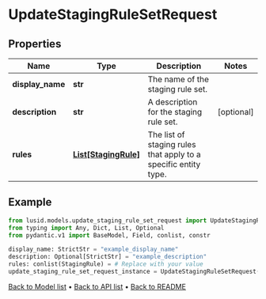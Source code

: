 # UpdateStagingRuleSetRequest

## Properties
Name | Type | Description | Notes
------------ | ------------- | ------------- | -------------
**display_name** | **str** | The name of the staging rule set. | 
**description** | **str** | A description for the staging rule set. | [optional] 
**rules** | [**List[StagingRule]**](StagingRule.md) | The list of staging rules that apply to a specific entity type. | 
## Example

```python
from lusid.models.update_staging_rule_set_request import UpdateStagingRuleSetRequest
from typing import Any, Dict, List, Optional
from pydantic.v1 import BaseModel, Field, conlist, constr

display_name: StrictStr = "example_display_name"
description: Optional[StrictStr] = "example_description"
rules: conlist(StagingRule) = # Replace with your value
update_staging_rule_set_request_instance = UpdateStagingRuleSetRequest(display_name=display_name, description=description, rules=rules)

```

[Back to Model list](../README.md#documentation-for-models) &#8226; [Back to API list](../README.md#documentation-for-api-endpoints) &#8226; [Back to README](../README.md)

